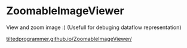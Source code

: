 # ZoomableImageViewer
View and zoom image :) (Usefull for debuging dataflow representation)

[tiltedprogrammer.github.io/ZoomableImageViewer/](tiltedprogrammer.github.io/ZoomableImageViewer/)

